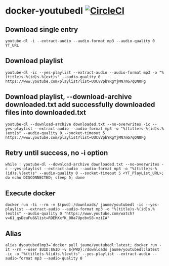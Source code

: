 # docker-youtubedl [![CircleCI](https://circleci.com/gh/jaumepb/docker-youtubedl.svg?style=svg)](https://circleci.com/gh/jaumepb/docker-youtubedl)

## Download single entry
```
youtube-dl -i --extract-audio --audio-format mp3 --audio-quality 0 YT_URL
```

## Download playlist
```
youtube-dl -ic --yes-playlist --extract-audio --audio-format mp3 -o "%(title)s-%(id)s.%(ext)s" --audio-quality 0 https://www.youtube.com/playlist?list=UUCvVpbYRgYjMN7mG7qQN0Pg
```

## Download playlist, --download-archive downloaded.txt add successfully downloaded files into downloaded.txt
```
youtube-dl --download-archive downloaded.txt --no-overwrites -ic --yes-playlist --extract-audio --audio-format mp3 -o "%(title)s-%(id)s.%(ext)s" --audio-quality 0 --socket-timeout 5 https://www.youtube.com/playlist?list=UUCvVpbYRgYjMN7mG7qQN0Pg
```

## Retry until success, no -i option
```
while ! youtube-dl --download-archive downloaded.txt --no-overwrites -c --yes-playlist --extract-audio --audio-format mp3 -o "%(title)s-%(id)s.%(ext)s" --audio-quality 0 --socket-timeout 5 <YT_PlayList_URL>; do echo DISCONNECTED; sleep 5; done
```

## Execute docker
```
docker run -ti --rm -v $(pwd):/downloads/ jaume/youtubedl -ic --yes-playlist --extract-audio --audio-format mp3 -o "%(title)s-%(id)s.%(ext)s" --audio-quality 0 "https://www.youtube.com/watch?v=61_qsDeuFu8&list=RDEMXxfK_00a7UpcbvS8-vziIA"
```

## Alias
```
alias dyoutubedlmp3=`docker pull jaume/youtubedl:latest; docker run -it --rm --user $UID:$GID -v ${PWD}:/downloads jaume/youtubedl:latest  -ic -o "%(title)s-%(id)s.%(ext)s" --yes-playlist --extract-audio --audio-format mp3 --audio-quality 0 `
```

